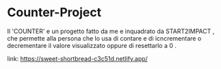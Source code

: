 # Counter-Project
Il 'COUNTER' e un progetto fatto da me e inquadrato da START2IMPACT , che permette alla persona che lo usa di contare e di icncrementare o decrementare il valore visualizzato oppure di resettarlo a 0 .

link: https://sweet-shortbread-c3c51d.netlify.app/
